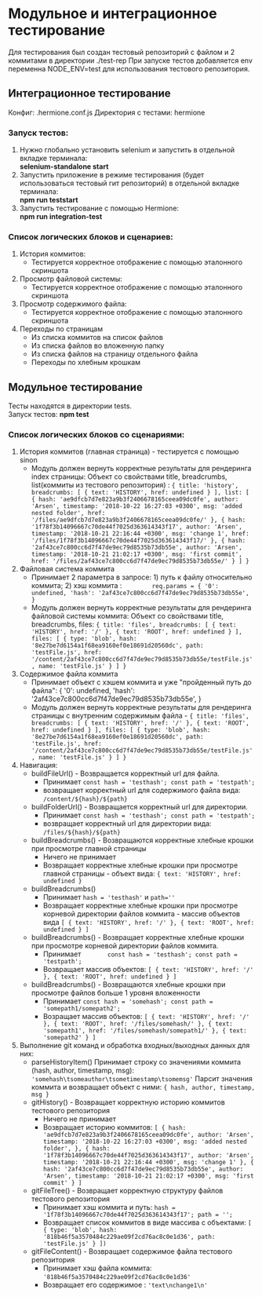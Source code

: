 
# Модульное и интеграционное тестирование

Для тестирования был создан тестовый репозиторий с файлом и 2 коммитами в директории ./test-rep 
При запуске тестов добавляется env переменна NODE_ENV=test для использования тестового репозитория.

## Интеграционное тестирование
Конфиг: .hermione.conf.js
Директория с тестами: hermione
### Запуск тестов:
1. Нужно глобально установить selenium и запустить в отдельной вкладке терминала:
<br><b> selenium-standalone start </b>
2. Запустить приложение в режиме тестирования (будет использоваться тестовый гит репозиторий) в отдельной вкладке терминала:
<br><b>npm run teststart </b>
3. Запустить тестирование с помощью Hermione:
<br><b>npm run integration-test </b>

### Список логических блоков и сценариев:
1. История коммитов:
    - Тестируется корректное отображение с помощью эталонного скриншота
2. Просмотр файловой системы:
    - Тестируется корректное отображение с помощью эталонного скриншота
3. Просмотр содержимого файла:
    - Тестируется корректное отображение с помощью эталонного скриншота
4. Переходы по страницам
    - Из списка коммитов на список файлов
    - Из списка файлов во вложенную папку
    - Из списка файлов на страницу отдельного файла
    - Переходы по хлебным крошкам
 
## Модульное тестирование
Тесты находятся в директории tests. <br>
Запуск тестов: <b>npm test </b>

### Список логических блоков со сценариями:

1. История коммитов (главная страница) - тестируется с помощью sinon 
    - Модуль должен вернуть корректные результаты для рендеринга index страницы:
    Объект со свойствами title, breadcrumbs, list(коммиты из тестового репозитория) : ```{
                                                                                                       title: 'history',
                                                                                                       breadcrumbs: [ { text: 'HISTORY', href: undefined } ],
                                                                                                       list: [
                                                                                                           {
                                                                                                               hash: 'ae9dfcb7d7e823a9b3f2406678165ceea09dc0fe',
                                                                                                               author: 'Arsen',
                                                                                                               timestamp: '2018-10-22 16:27:03 +0300',
                                                                                                               msg: 'added nested folder',
                                                                                                               href: '/files/ae9dfcb7d7e823a9b3f2406678165ceea09dc0fe/'
                                                                                                           },
                                                                                                           {
                                                                                                               hash: '1f78f3b14096667c70de44f7025d363614343f17',
                                                                                                               author: 'Arsen',
                                                                                                               timestamp: '2018-10-21 22:16:44 +0300',
                                                                                                               msg: 'change 1',
                                                                                                               href: '/files/1f78f3b14096667c70de44f7025d363614343f17/'
                                                                                                           },
                                                                                                           {
                                                                                                               hash: '2af43ce7c800cc6d7f47de9ec79d8535b73db55e',
                                                                                                               author: 'Arsen',
                                                                                                               timestamp: '2018-10-21 21:02:17 +0300',
                                                                                                               msg: 'first commit',
                                                                                                               href: '/files/2af43ce7c800cc6d7f47de9ec79d8535b73db55e/'
                                                                                                           } ]
                                                                                                   }```
2. Файловая система коммита
    - Принимает 2 параметра в запросе: 1) путь к файлу относительно коммита; 2) хэш коммита : `        req.params = {
                                                                                                           '0': undefined,
                                                                                                           'hash': '2af43ce7c800cc6d7f47de9ec79d8535b73db55e',
                                                                                                       }`
    - Модуль должен вернуть корректные результаты для рендеринга файловой системы коммита:
    Объект со cвойствами title, breadcrumbs, files: `{
                                                                     title: 'files',
                                                                     breadcrumbs:
                                                                     [
                                                                         {
                                                                             text: 'HISTORY',
                                                                             href: '/'
                                                                         },
                                                                         {
                                                                             text: 'ROOT',
                                                                             href: undefined
                                                                         }
                                                                     ],
                                                                     files:
                                                                     [
                                                                         {
                                                                             type: 'blob',
                                                                             hash: '8e27be7d6154a1f68ea9160ef0e18691d20560dc',
                                                                             path: 'testFile.js',
                                                                             href: '/content/2af43ce7c800cc6d7f47de9ec79d8535b73db55e/testFile.js',
                                                                             name: 'testFile.js'
                                                                         }
                                                                     ]
                                                                 }`
3. Содержимое файла коммита
    - Принимает объект с хэшем коммита и уже "пройденный путь до файла": {
                                                                                     '0': undefined,
                                                                                     'hash': '2af43ce7c800cc6d7f47de9ec79d8535b73db55e',
                                                                                 }
    - Модуль должен вернуть корректные результаты для рендеринга страницы с внутренним содержимым файла - `{
                                                                                                                           title: 'files',
                                                                                                                           breadcrumbs:
                                                                                                                           [
                                                                                                                               {
                                                                                                                                   text: 'HISTORY',
                                                                                                                                   href: '/'
                                                                                                                               },
                                                                                                                               {
                                                                                                                                   text: 'ROOT',
                                                                                                                                   href: undefined
                                                                                                                               }
                                                                                                                           ],
                                                                                                                           files:
                                                                                                                           [
                                                                                                                               {
                                                                                                                                   type: 'blob',
                                                                                                                                   hash: '8e27be7d6154a1f68ea9160ef0e18691d20560dc',
                                                                                                                                   path: 'testFile.js',
                                                                                                                                   href: '/content/2af43ce7c800cc6d7f47de9ec79d8535b73db55e/testFile.js',
                                                                                                                                   name: 'testFile.js'
                                                                                                                               }
                                                                                                                           ]
                                                                                                                       }`
4. Навигация: 
	- buildFileUrl() - Возвращается корректный url для файла.
	    - Принимает        `const hash = 'testhash';
                           const path = 'testpath';`
	    - возвращает корректный url для содержимого файла вида: `/content/${hash}/${path}`
	- buildFolderUrl() - Возвращается корректный url для директории.
	    - Принимает        `const hash = 'testhash';
                            const path = 'testpath';`
	    - возвращает корректный url для директории вида: `/files/${hash}/${path}`
	- buildBreadcrumbs() - Возвращаются корректные хлебные крошки при просмотре главной страницы
	    - Ничего не принимает
	    - Возвращает корректные хлебные крошки при просмотре главной страницы - объект вида: `{
                                                                                                       text: 'HISTORY',
                                                                                                       href: undefined
                                                                                                   }`
	- buildBreadcrumbs()
	    - Принимает `hash = 'testhash'` и `path=''`
	    - Возвращает корректные хлебные крошки при просмотре корневой директории файлов коммита - массив объектов вида `[
                                                                                                                                  {
                                                                                                                                      text: 'HISTORY',
                                                                                                                                      href: '/'
                                                                                                                                  },
                                                                                                                                  {
                                                                                                                                      text: 'ROOT',
                                                                                                                                      href: undefined
                                                                                                                                  }
                                                                                                                              ]`
	- buildBreadcrumbs() - Возвращает корректные хлебные крошки при просмотре корневой директории файлов коммита.
	    - Принимает `       const hash = 'testhash';
                            const path = 'testpath';`
        - Возвращает массив объектов: `[
                                                  {
                                                      text: 'HISTORY',
                                                      href: '/'
                                                  },
                                                  {
                                                      text: 'ROOT',
                                                      href: undefined
                                                  }
                                              ]`
	- buildBreadcrumbs() - Возвращаются хлебные крошки при просмотре файлов больше 1 уровня вложенности
	    - Принимает         `const hash = 'somehash';
                            const path = 'somepath1/somepath2';`
        - Возращает массив объектов: `[
                                                        {
                                                            text: 'HISTORY',
                                                            href: '/'
                                                        },
                                                        {
                                                            text: 'ROOT',
                                                            href: '/files/somehash/'
                                                        },
                                                        {
                                                            text: 'somepath1',
                                                            href: '/files/somehash/somepath1/'
                                                        },
                                                        {
                                                            text: 'somepath2'
                                                        }
                                                    ]` 
5. Выполнение git команд и обработка входных/выходных данных для них:
    - parseHistoryItem()
        Принимает строку со значениями коммита (hash, author, timestamp, msg): `'somehash\tsomeauthor\tsometimestamp\tsomemsg'`
        Парсит значения коммита и возвращает объект с ними: `{
                                                                         hash,
                                                                         author,
                                                                         timestamp,
                                                                         msg
                                                                     }`
    - gitHistory() - Возвращает корректную историю коммитов тестового репозитория
        - Ничего не принимает
        - Возвращает историю коммитов: `[
                                                    {
                                                        hash: 'ae9dfcb7d7e823a9b3f2406678165ceea09dc0fe',
                                                        author: 'Arsen',
                                                        timestamp: '2018-10-22 16:27:03 +0300',
                                                        msg: 'added nested folder',
                                                    },
                                                    {
                                                        hash: '1f78f3b14096667c70de44f7025d363614343f17',
                                                        author: 'Arsen',
                                                        timestamp: '2018-10-21 22:16:44 +0300',
                                                        msg: 'change 1'
                                                    },
                                                    {
                                                        hash: '2af43ce7c800cc6d7f47de9ec79d8535b73db55e',
                                                        author: 'Arsen',
                                                        timestamp: '2018-10-21 21:02:17 +0300',
                                                        msg: 'first commit'
                                                    }
                                                ]`
	- gitFileTree() - Возвращает корректную структуру файлов тестового репозитория
	    - Принимает хэш коммита и путь: `hash = '1f78f3b14096667c70de44f7025d363614343f17';
                                                  path = '';`
        - Возвращает список коммитов в виде массива с объектами: `[
                                                                              {
                                                                                  type: 'blob',
                                                                                  hash: '818b46f5a3570484c229ae09f2cd76ac8c0e1d36',
                                                                                  path: 'testFile.js'
                                                                              }
                                                                          ])`
    - gitFileContent() - Возвращает содержимое файла тестового репозитория
        - Принимает хэш файла коммита: `'818b46f5a3570484c229ae09f2cd76ac8c0e1d36'`
        - Возвращает его содержимое : `'text\nchange1\n'`

